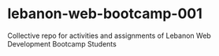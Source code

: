 # lebanon-web-bootcamp-001
Collective repo for activities and assignments of Lebanon Web Development Bootcamp Students
